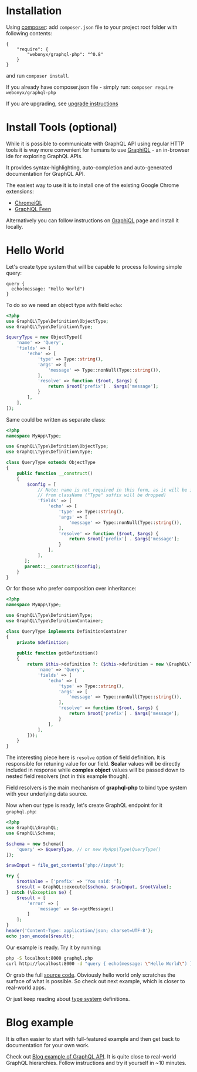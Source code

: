 # Installation

Using [composer](https://getcomposer.org/doc/00-intro.md):
add `composer.json` file to your project root folder with following contents:
```
{
    "require": {
        "webonyx/graphql-php": "^0.8"
    }
}
```
and run `composer install`. 

If you already have composer.json file - simply run: `composer require webonyx/graphql-php`

If you are upgrading, see [upgrade instructions](https://github.com/webonyx/graphql-php/blob/master/UPGRADE.md)

# Install Tools (optional)
While it is possible to communicate with GraphQL API using regular HTTP tools it is way 
more convenient for humans to use [GraphiQL](https://github.com/graphql/graphiql) - an in-browser 
ide for exploring GraphQL APIs.

It provides syntax-highlighting, auto-completion and auto-generated documentation for 
GraphQL API.

The easiest way to use it is to install one of the existing Google Chrome extensions:

 - [ChromeiQL](https://chrome.google.com/webstore/detail/chromeiql/fkkiamalmpiidkljmicmjfbieiclmeij)
 - [GraphiQL Feen](https://chrome.google.com/webstore/detail/graphiql-feen/mcbfdonlkfpbfdpimkjilhdneikhfklp)

Alternatively you can follow instructions on [GraphiQL](https://github.com/graphql/graphiql)
page and install it locally.


# Hello World
Let's create type system that will be capable to process following simple query:
```
query { 
  echo(message: "Hello World")
}
```

To do so we need an object type with field `echo`:

```php
<?php
use GraphQL\Type\Definition\ObjectType;
use GraphQL\Type\Definition\Type;

$queryType = new ObjectType([
    'name' => 'Query',
    'fields' => [
        'echo' => [
            'type' => Type::string(),
            'args' => [
                'message' => Type::nonNull(Type::string()),
            ],
            'resolve' => function ($root, $args) {
                return $root['prefix'] . $args['message'];
            }
        ],
    ],
]);
```

Same could be written as separate class:

```php
<?php
namespace MyApp\Type;

use GraphQL\Type\Definition\ObjectType;
use GraphQL\Type\Definition\Type;

class QueryType extends ObjectType
{
    public function __construct()
    {
        $config = [
            // Note: name is not required in this form, as it will be inferred
            // from className ("Type" suffix will be dropped)
            'fields' => [
                'echo' => [
                    'type' => Type::string(),
                    'args' => [
                        'message' => Type::nonNull(Type::string()),
                    ],
                    'resolve' => function ($root, $args) {
                        return $root['prefix'] . $args['message'];
                    }
                ],
            ],
       ];
       parent::__construct($config);
    }
}
```

Or for those who prefer composition over inheritance:
```php
<?php
namespace MyApp\Type;

use GraphQL\Type\Definition\Type;
use GraphQL\Type\DefinitionContainer;

class QueryType implements DefinitionContainer
{
    private $definition;
    
    public function getDefinition() 
    {
        return $this->definition ?: ($this->definition = new \GraphQL\Type\Definition\ObjectType([
            'name' => 'Query',
            'fields' => [
                'echo' => [
                    'type' => Type::string(),
                    'args' => [
                        'message' => Type::nonNull(Type::string()),
                    ],
                    'resolve' => function ($root, $args) {
                        return $root['prefix'] . $args['message'];
                    }
                ],
            ],
        ]));
    }
}
```

The interesting piece here is `resolve` option of field definition. It is responsible for retuning 
value for our field. **Scalar** values will be directly included in response while **complex object** 
values will be passed down to nested field resolvers (not in this example though).

Field resolvers is the main mechanism of **graphql-php** to bind type system with your 
underlying data source.

Now when our type is ready, let's create GraphQL endpoint for it `graphql.php`:

```php
<?php
use GraphQL\GraphQL;
use GraphQL\Schema;

$schema = new Schema([
    'query' => $queryType, // or new MyApp\Type\QueryType()
]);

$rawInput = file_get_contents('php://input');

try {
    $rootValue = ['prefix' => 'You said: '];
    $result = GraphQL::execute($schema, $rawInput, $rootValue);
} catch (\Exception $e) {
    $result = [
        'error' => [
            'message' => $e->getMessage()
        ]
    ];
}
header('Content-Type: application/json; charset=UTF-8');
echo json_encode($result);
```

Our example is ready. Try it by running:
```sh
php -S localhost:8000 graphql.php
curl http://localhost:8000 -d "query { echo(message: \"Hello World\") }"
```

Or grab the full [source code](https://github.com/webonyx/graphql-php/blob/master/examples/00-hello-world).
Obviously hello world only scratches the surface of what is possible.
So check out next example, which is closer to real-world apps.
 
Or just keep reading about [type system](types/) definitions.

# Blog example
It is often easier to start with full-featured example and then get back to documentation
for your own work. 

Check out [Blog example of GraphQL API](https://github.com/webonyx/graphql-php/tree/master/examples/01-blog).
It is quite close to real-world GraphQL hierarchies. Follow instructions and try it yourself in ~10 minutes.
